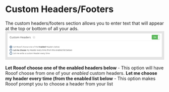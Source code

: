 # Custom Headers/Footers
The custom headers/footers section allows you to enter text that will appear at the top or bottom of all your ads.
![](v6settings9.jpg)

**Let Rooof choose one of the enabled headers below** - This option will have Rooof choose from one of your *enabled* custom headers.
**Let me choose my header every time (from the enabled list below** - This option makes Rooof prompt you to choose a header from your list